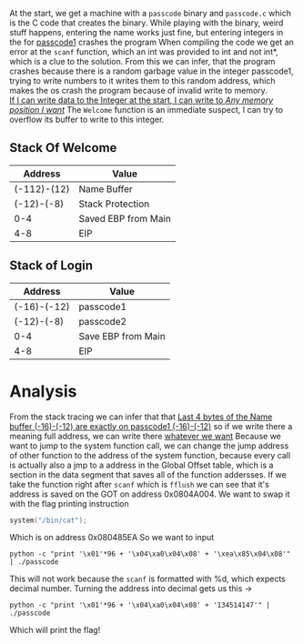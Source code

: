 At the start, we get a machine with a `passcode` binary and `passcode.c` which is the C code that creates the binary.
While playing with the binary, weird stuff happens, entering the name works just fine, but entering integers in the for <u>passcode1</u> crashes the program
When compiling the code we get an error at the `scanf` function, which an int was provided to int and not int*, which is a clue to the solution.
From this we can infer, that the program crashes because there is a random garbage value in the integer passcode1, trying to write numbers to it writes them to this random address, which makes the os crash the program because of invalid write to memory.  
<u>If I can write data to the Integer at the start, I can write to *Any memory position I want*</u> 
The `Welcome` function is an immediate suspect, I can try to overflow its buffer to write to this integer.
## Stack Of Welcome

| Address     | Value               |
| ----------- | ------------------- |
| (-112)-(12) | Name Buffer         |
| (-12)-(-8)  | Stack Protection    |
| 0-4         | Saved EBP from Main |
| 4-8         | EIP                 |

## Stack of Login

| Address     | Value              |
| ----------- | ------------------ |
| (-16)-(-12) | passcode1          |
| (-12)-(-8)  | passcode2          |
| 0-4         | Save EBP from Main |
| 4-8         | EIP                |
# Analysis
From the stack tracing we can infer that that <u>Last 4 bytes of the Name buffer (-16)-(-12) are exactly on passcode1 (-16)-(-12)</u>  so if we write there a meaning full address, we can write there <u>whatever we want</u>
Because we want to jump to the system function call, we can change the jump address of other function to the address of the system function, because every call is actually also a jmp to a address in the Global Offset table, which is a section in the data segment that saves all of the function addersses.
If we take the function right after `scanf` which is `fflush` we can see that it's address is saved on the GOT on address 0x0804A004. 
We want to swap it with the flag printing instruction 
```C
system("/bin/cat");
```
Which is on address 0x080485EA
So we want to input 
```
python -c "print '\x01'*96 + '\x04\xa0\x04\x08' + '\xea\x85\x04\x08'" | ./passcode
```

This will not work because the `scanf` is formatted with %d, which expects decimal number. Turning the address into decimal gets us this ->

```
python -c "print '\x01'*96 + '\x04\xa0\x04\x08' + '134514147'" | ./passcode
```

Which will print the flag!
